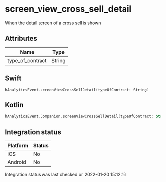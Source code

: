# screen_view_cross_sell_detail
When the detail screen of a cross sell is shown

## Attributes

| Name      | Type |
| ----------- | ----------- |
| type_of_contract      | String       |

## Swift

```swift
hAnalyticsEvent.screenViewCrossSellDetail(typeOfContract: String)
```

## Kotlin

```kotlin
hAnalyticsEvent.Companion.screenViewCrossSellDetail(typeOfContract: String)
```

## Integration status

| Platform      | Status |
| ----------- | ----------- |
| iOS      |    No    |
| Android      | No       |

Integration status was last checked on 2022-01-20 15:12:16